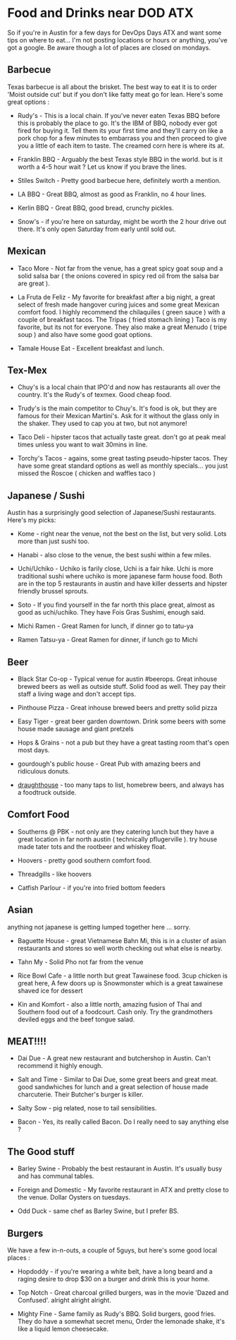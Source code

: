 Food and Drinks near DOD ATX
============================

So if you're in Austin for a few days for DevOps Days ATX and want some tips on where to eat...  I'm not posting locations or hours or anything,  you've got a google.   Be aware though a lot of places are closed on mondays.

Barbecue
--------

Texas barbecue is all about the brisket.  The best way to eat it is to order 'Moist outside cut' but if you don't like fatty meat go for lean.  Here's some great options :

* Rudy's -  This is a local chain.  If you've never eaten Texas BBQ before this is probably the place to go.  It's the IBM of BBQ,  nobody ever got fired for buying it.   Tell them its your first time and they'll carry on like a pork chop for a few minutes to embarrass you and then proceed to give you a little of each item to taste.   The creamed corn here is where its at.

* Franklin BBQ - Arguably the best Texas style BBQ in the world.  but is it worth a 4-5 hour wait ?  Let us know if you brave the lines.

* Stiles Switch - Pretty good barbecue here, definitely worth a mention.

* LA BBQ - Great BBQ,  almost as good as Franklin,  no 4 hour lines.

* Kerlin BBQ - Great BBQ, good bread, crunchy pickles.

* Snow's - if you're here on saturday, might be worth the 2 hour drive out there.  It's only open Saturday from early until sold out.  

Mexican
-------

* Taco More - Not far from the venue,  has a great spicy goat soup and a solid salsa bar ( the onions covered in spicy red oil from the salsa bar are great ).

* La Fruta de Feliz - My favorite for breakfast after a big night,  a great select of fresh made hangover curing juices and some great Mexican comfort food.  I highly recommend the chilaquiles ( green sauce ) with a couple of breakfast tacos.  The Tripas ( fried stomach lining ) Taco is my favorite, but its not for everyone.  They also make a great Menudo ( tripe soup ) and also have some good goat options.

* Tamale House Eat - Excellent breakfast and lunch.

Tex-Mex
-------

* Chuy's is a local chain that IPO'd and now has restaurants all over the country.   It's the Rudy's of texmex.  Good cheap food.

* Trudy's is the main competitor to Chuy's. It's food is ok, but they are famous for their Mexican Martini's. Ask for it without the glass only in the shaker. They used to cap you at two, but not anymore!

* Taco Deli - hipster tacos that actually taste great.   don't go at peak meal times unless you want to wait 30mins in line.

* Torchy's Tacos - agains, some great tasting pseudo-hipster tacos.  They have some great standard options as well as monthly specials... you just missed the Roscoe ( chicken and waffles taco )

Japanese / Sushi
----------------

Austin has a surprisingly good selection of Japanese/Sushi restaurants.  Here's my picks:

* Kome -  right near the venue,  not the best on the list, but very solid.  Lots more than just sushi too.

* Hanabi - also close to the venue,  the best sushi within a few miles.

* Uchi/Uchiko - Uchiko is farily close,  Uchi is a fair hike.   Uchi is more traditional sushi where uchiko is more japanese farm house food.  Both are in the top 5 restaurants in austin and have killer desserts and hipster friendly brussel sprouts.

* Soto - If you find yourself in the far north this place great,  almost as good as uchi/uchiko.  They have Fois Gras Sushimi, enough said.

* Michi Ramen - Great Ramen for lunch,  if dinner go to tatu-ya

* Ramen Tatsu-ya - Great Ramen for dinner,  if lunch go to Michi


Beer
----

* Black Star Co-op -   Typical venue for austin #beerops.   Great inhouse brewed beers as well as outside stuff.  Solid food as well.  They pay their staff a living wage and don't accept tips.  

* Pinthouse Pizza - Great inhouse brewed beers and pretty solid pizza

* Easy Tiger - great beer garden downtown.  Drink some beers with some house made sausage and giant pretzels

* Hops & Grains - not a pub but they have a great tasting room that's open most days.

* gourdough's public house - Great Pub with amazing beers and ridiculous donuts.

* [draughthouse](http://draughthouse.com) - too many taps to list, homebrew beers, and always has a foodtruck outside.

Comfort Food
------------

* Southerns @ PBK - not only are they catering lunch but they have a great location in far north austin ( technically pflugerville ).  try house made tater tots and the rootbeer and whiskey float.

* Hoovers - pretty good southern comfort food.   

* Threadgills - like hoovers

* Catfish Parlour - if you're into fried bottom feeders

Asian
-----

anything not japanese is getting lumped together here ... sorry.

* Baguette House - great Vietnamese Bahn Mi,  this is in a cluster of asian restaurants and stores so well worth checking out what else is nearby.

* Tahn My - Solid Pho not far from the venue

* Rice Bowl Cafe - a little north but great Tawainese food.  3cup chicken is great here,  A few doors up is Snowmonster which is a great tawainese shaved ice for dessert

* Kin and Komfort - also a little north,  amazing fusion of Thai and Southern food out of a foodcourt.  Cash only.   Try the grandmothers deviled eggs and the beef tongue salad.

MEAT!!!!
--------

* Dai Due -  A great new restaurant and butchershop in Austin.   Can't recommend it highly enough.

* Salt and Time - Similar to Dai Due,  some great beers and great meat.  good sandwhiches for lunch and a great selection of house made charcuterie.  Their Butcher's burger is killer.

* Salty Sow - pig related, nose to tail sensibilities.

* Bacon - Yes, its really called Bacon.  Do I really need to say anything else ?

The Good stuff
--------------

* Barley Swine -  Probably the best restaurant in Austin.  It's usually busy and has communal tables.  

* Foreign and Domestic - My favorite restaurant in ATX and pretty close to the venue.  Dollar Oysters on tuesdays.

* Odd Duck - same chef as Barley Swine,  but I prefer BS.

Burgers
-------

We have a few in-n-outs, a couple of 5guys,  but here's some good local places :

* Hopdoddy - if you're wearing a white belt, have a long beard and a raging desire to drop $30 on a burger and drink this is your home.

* Top Notch - Great charcoal grilled burgers,  was in the movie 'Dazed and Confused'.  alright alright alright.

* Mighty Fine - Same family as Rudy's BBQ.  Solid burgers, good fries.   They do have a somewhat secret menu,  Order the lemonade shake,  it's like a liquid lemon cheesecake.
